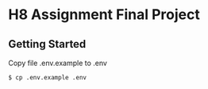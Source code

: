 # H8 Assignment Final Project

## Getting Started <a name = "getting_started"></a>
Copy file .env.example to .env 

```
$ cp .env.example .env
```